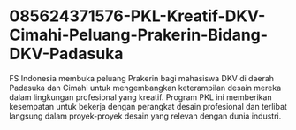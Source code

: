 # 085624371576-PKL-Kreatif-DKV-Cimahi-Peluang-Prakerin-Bidang-DKV-Padasuka
FS Indonesia membuka peluang Prakerin bagi mahasiswa DKV di daerah Padasuka dan Cimahi untuk mengembangkan keterampilan desain mereka dalam lingkungan profesional yang kreatif. Program PKL ini memberikan kesempatan untuk bekerja dengan perangkat desain profesional dan terlibat langsung dalam proyek-proyek desain yang relevan dengan dunia industri.
